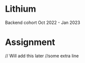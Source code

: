 # Lithium
Backend cohort Oct 2022 - Jan 2023


# Assignment
// Will add this later
//some extra line

